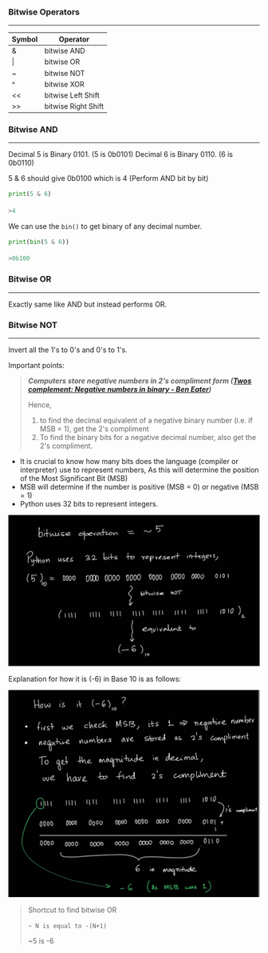 

### Bitwise Operators 
---

| Symbol | Operator |
|---|---|
| & | bitwise AND |
| \| | bitwise OR |
| ~ | bitwise NOT |
| ^ | bitwise XOR |
| << | bitwise Left Shift |
| >> | bitwise Right Shift |

### Bitwise AND
---
Decimal 5 is Binary 0101. (5 is 0b0101)
Decimal 6 is Binary 0110. (6 is 0b0110)

5 & 6 should give 0b0100 which is 4 (Perform AND bit by bit)

```python
print(5 & 6)

>4
```

We can use the `bin()` to get binary of any decimal number.
```python
print(bin(5 & 6))

>0b100
```


### Bitwise OR
---
Exactly same like AND but instead performs OR.


### Bitwise NOT
---
Invert all the 1's to 0's and 0's to 1's.

Important points:

> ***Computers store negative numbers in 2's compliment form ([Twos complement: Negative numbers in binary - Ben Eater](https://www.youtube.com/watch?v=4qH4unVtJkE&ab_channel=BenEater))***
> 
> Hence, 
> 1. to find the decimal equivalent of a negative binary number (i.e. if MSB = 1), get the 2's compliment
> 2. To find the binary bits for a negative decimal number, also get the 2's compliment.

* It is crucial to know how many bits does the language (compiler or interpreter) use to represent numbers, As this will determine the position of the Most Significant Bit (MSB)
* MSB will determine if the number is positive (MSB = 0) or negative (MSB = 1)
* Python uses 32 bits to represent integers.

![image](../_assets/bitwise-not.jpg)

Explanation for how it is (-6) in Base 10 is as follows:

![image1](../_assets/negative-numbers.jpg)


> Shortcut to find bitwise OR
> 
> `~ N is equal to -(N+1)`
> 
> ~5 is -6

